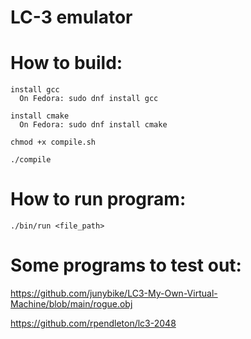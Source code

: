 # LC-3 emulator

# How to build:

    install gcc
      On Fedora: sudo dnf install gcc

    install cmake
      On Fedora: sudo dnf install cmake

    chmod +x compile.sh

    ./compile

# How to run program:

    ./bin/run <file_path>

# Some programs to test out:

https://github.com/junybike/LC3-My-Own-Virtual-Machine/blob/main/rogue.obj
    
https://github.com/rpendleton/lc3-2048
